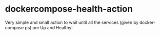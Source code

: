 # dockercompose-health-action
Very simple and small action to wait until all the services (given by docker-compose ps) are Up and Healthy!
